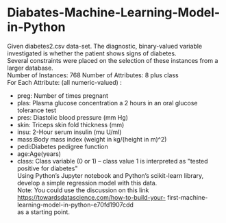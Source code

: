 # Diabates-Machine-Learning-Model-in-Python

Given diabetes2.csv data-set. The diagnostic, binary-valued variable investigated is whether the patient shows signs of diabetes.</br> Several constraints were placed on the selection of these instances from a larger database.</br>
Number of Instances: 768 Number of Attributes: 8 plus class</br>
For Each Attribute: (all numeric-valued) : </br>
+ preg: Number of times pregnant</br>
+ plas: Plasma glucose concentration a 2 hours in an oral glucose tolerance test</br>
+ pres: Diastolic blood pressure (mm Hg)</br>
+ skin: Triceps skin fold thickness (mm)</br>
+ insu: 2-Hour serum insulin (mu U/ml)</br>
+ mass:Body mass index (weight in kg/(height in m)^2)</br>
+ pedi:Diabetes pedigree function</br>
+ age:Age(years)</br>
+ class: Class variable (0 or 1) – class value 1 is interpreted as "tested positive for diabetes"</br>
Using Python’s Jupyter notebook and Python’s scikit-learn library, develop a simple regression model with this data.</br>
Note: You could use the discussion on this link</br>
https://towardsdatascience.com/how-to-build-your- first-machine-learning-model-in-python-e70fd1907cdd </br>
as a starting point.
